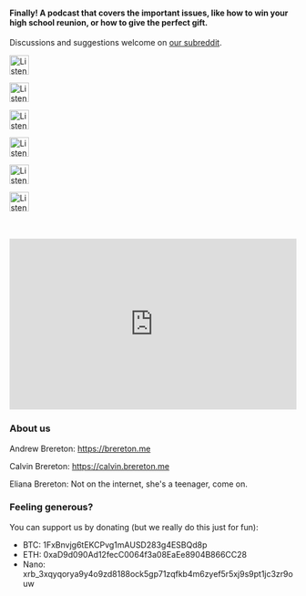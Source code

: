

#### Finally! A podcast that covers the important issues, like how to win your high school reunion, or how to give the perfect gift.

Discussions and suggestions welcome on [our subreddit](https://reddit.com/r/howtoanything).

<div>

<a href='https://open.spotify.com/show/6LpnHw31uUXCG4LoVmjQHR?si=czxkkxBpQh25HhfEOdh4RQ' rel='nofollow'><img height='34px' alt='Listen on Spotify' src='https://raw.githubusercontent.com/HowToAnything/howtoanything_site/master/docs/images/spotify.svg?sanitize=true'/></a>

<a href='https://playmusic.app.goo.gl/?ibi=com.google.PlayMusic&amp;isi=691797987&amp;ius=googleplaymusic&amp;apn=com.google.android.music&amp;link=https://play.google.com/music/m/I4agndpf2mhagkxx7hmusq5pyn4?t%3DHow_To_Anything%26pcampaignid%3DMKT-na-all-co-pr-mu-pod-16' rel='nofollow'><img height='34px' alt='Listen on Google Play Music' src="https://raw.githubusercontent.com/HowToAnything/howtoanything_site/master/content/images/google_play.svg?sanitize=true"/></a>

<a href='https://www.google.com/podcasts?feed=aHR0cDovL2ZlZWRzLnNvdW5kY2xvdWQuY29tL3VzZXJzL3NvdW5kY2xvdWQ6dXNlcnM6NDM3NDQ4MDQyL3NvdW5kcy5yc3M%3D
' rel='nofollow'><img height='34px' alt='Listen on Google Podcasts' src='https://raw.githubusercontent.com/HowToAnything/howtoanything_site/master/docs/images/google_podcasts_badge_svg.svg?sanitize=true'/></a>

<a href='https://itunes.apple.com/us/podcast/how-to-anything/id1413411420?mt=2&app=podcast' rel='nofollow'><img height='34px' alt='Listen on Apple Podcasts' src='https://raw.githubusercontent.com/HowToAnything/howtoanything_site/master/docs/images/apple_podcast.svg?sanitize=true'/></a>

<a href='https://tunein.com/podcasts/Comedy-Podcasts/How-To-Anything-p1143497/' rel='nofollow'><img height='34px' alt='Listen on TuneIn Radio' src='https://raw.githubusercontent.com/HowToAnything/howtoanything_site/master/content/images/tunein.svg?sanitize=true'/></a>

<a href='http://feeds.soundcloud.com/users/soundcloud:users:437448042/sounds.rss' rel='nofollow'><img height='34px' alt='Listen via RSS' src='https://raw.githubusercontent.com/HowToAnything/howtoanything_site/master/content/images/rss.svg?sanitize=true'/></a>

</div>

<div>
<br></br>
<iframe width="100%" height="300" margin="10px" scrolling="no" frameborder="no" allow="autoplay" src="https://w.soundcloud.com/player/?url=https%3A//api.soundcloud.com/users/437448042&color=%23ff5500&auto_play=false&hide_related=false&show_comments=true&show_user=true&show_reposts=false&show_teaser=true&visual=true"></iframe>
</div>

### About us

Andrew Brereton: https://brereton.me

Calvin Brereton: https://calvin.brereton.me

Eliana Brereton: Not on the internet, she's a teenager, come on.


### Feeling generous? 

You can support us by donating (but we really do this just for fun):

+ BTC: 1FxBnvjg6tEKCPvg1mAUSD283g4ESBQd8p
+ ETH: 0xaD9d090Ad12fecC0064f3a08EaEe8904B866CC28
+ Nano: xrb_3xqyqorya9y4o9zd8188ock5gp71zqfkb4m6zyef5r5xj9s9pt1jc3zr9ouw


